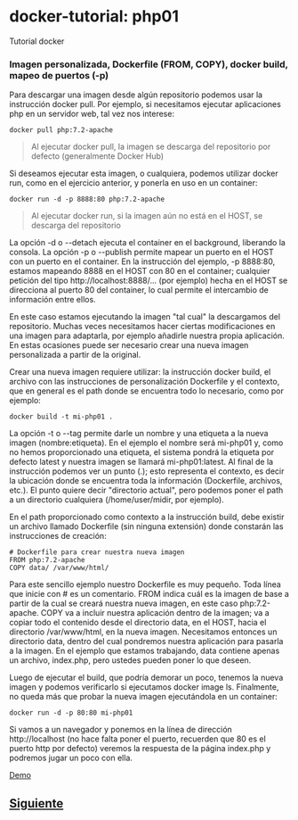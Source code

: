# docker-tutorial: php01
Tutorial docker

### Imagen personalizada, Dockerfile (FROM, COPY), docker build, mapeo de puertos (-p)

Para descargar una imagen desde algún repositorio podemos usar la instrucción docker pull. Por ejemplo, si necesitamos ejecutar aplicaciones php en un servidor web, tal vez nos interese:

`docker pull php:7.2-apache`

> Al ejecutar docker pull, la imagen se descarga del repositorio por defecto (generalmente Docker Hub)

Si deseamos ejecutar esta imagen, o cualquiera, podemos utilizar docker run, como en el ejercicio anterior, y ponerla en uso en un container:

`docker run -d -p 8888:80 php:7.2-apache`

> Al ejecutar docker run, si la imagen aún no está en el HOST, se descarga del repositorio

La opción -d o --detach ejecuta el container en el background, liberando la consola. La opción -p o --publish permite mapear un puerto en el HOST con un puerto en el container. En la instrucción del ejemplo, -p 8888:80, estamos mapeando 8888 en el HOST con 80 en el container; cualquier petición del tipo http://localhost:8888/... (por ejemplo) hecha en el HOST se direcciona al puerto 80 del container, lo cual permite el intercambio de información entre ellos.

En este caso estamos ejecutando la imagen "tal cual" la descargamos del repositorio. Muchas veces necesitamos hacer ciertas modificaciones en una imagen para adaptarla, por ejemplo añadirle nuestra propia aplicación. En estas ocasiones puede ser necesario crear una nueva imagen personalizada a partir de la original.

Crear una nueva imagen requiere utilizar: la instrucción docker build, el archivo con las instrucciones de personalización Dockerfile y el contexto, que en general es el path donde se encuentra todo lo necesario, como por ejemplo:

`docker build -t mi-php01 .`

La opción -t o --tag permite darle un nombre y una etiqueta a la nueva imagen (nombre:etiqueta). En el ejemplo el nombre será mi-php01 y, como no hemos proporcionado una etiqueta, el sistema pondrá la etiqueta por defecto latest y nuestra imagen se llamará mi-php01:latest. Al final de la instrucción podemos ver un punto (.); esto representa el contexto, es decir la ubicación donde se encuentra toda la información (Dockerfile, archivos, etc.). El punto quiere decir "directorio actual", pero podemos poner el path a un directorio cualquiera (/home/user/midir, por ejemplo).

En el path proporcionado como contexto a la instrucción build, debe existir un archivo llamado Dockerfile (sin ninguna extensión) donde constarán las instrucciones de creación:

```
# Dockerfile para crear nuestra nueva imagen
FROM php:7.2-apache
COPY data/ /var/www/html/
```

Para este sencillo ejemplo nuestro Dockerfile es muy pequeño. Toda línea que inicie con # es un comentario. FROM indica cuál es la imagen de base a partir de la cual se creará nuestra nueva imagen, en este caso php:7.2-apache. COPY va a incluir nuestra aplicación dentro de la imagen; va a copiar todo el contenido desde el directorio data, en el HOST, hacia el directorio /var/www/html, en la nueva imagen. Necesitamos entonces un directorio data, dentro del cual pondremos nuestra aplicación para pasarla a la imagen. En el ejemplo que estamos trabajando, data contiene apenas un archivo, index.php, pero ustedes pueden poner lo que deseen.

Luego de ejecutar el build, que podría demorar un poco, tenemos la nueva imagen y podemos verificarlo si ejecutamos docker image ls. Finalmente, no queda más que probar la nueva imagen ejecutándola en un container:

`docker run -d -p 80:80 mi-php01`

Si vamos a un navegador y ponemos en la línea de dirección http://localhost (no hace falta poner el puerto, recuerden que 80 es el puerto http por defecto) veremos la respuesta de la página index.php y podremos jugar un poco con ella.

[Demo](https://youtu.be/RYz5ar17FR0)

## [Siguiente](https://github.com/daoc/docker-tutorial/tree/master/php02)
